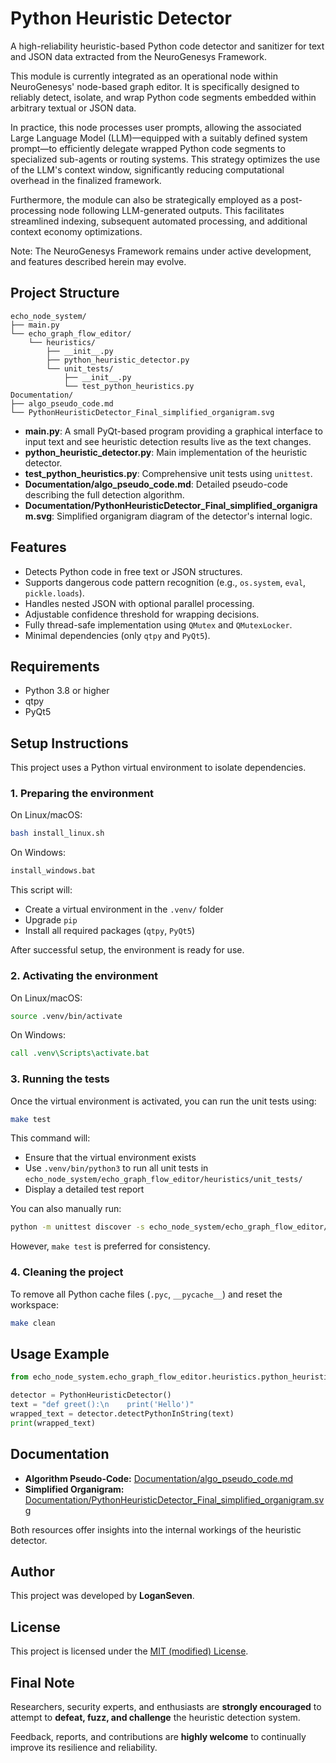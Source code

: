# Python Heuristic Detector

A high-reliability heuristic-based Python code detector and sanitizer for text and JSON data extracted from the NeuroGenesys Framework.

This module is currently integrated as an operational node within NeuroGenesys' node-based graph editor. It is specifically designed to reliably detect, isolate, and wrap Python code segments embedded within arbitrary textual or JSON data.

In practice, this node processes user prompts, allowing the associated Large Language Model (LLM)—equipped with a suitably defined system prompt—to efficiently delegate wrapped Python code segments to specialized sub-agents or routing systems. This strategy optimizes the use of the LLM's context window, significantly reducing computational overhead in the finalized framework.

Furthermore, the module can also be strategically employed as a post-processing node following LLM-generated outputs. This facilitates streamlined indexing, subsequent automated processing, and additional context economy optimizations.

Note: The NeuroGenesys Framework remains under active development, and features described herein may evolve.

## Project Structure

```
echo_node_system/
├── main.py
└── echo_graph_flow_editor/
    └── heuristics/
        ├── __init__.py
        ├── python_heuristic_detector.py
        └── unit_tests/
            ├── __init__.py
            └── test_python_heuristics.py
Documentation/
├── algo_pseudo_code.md
└── PythonHeuristicDetector_Final_simplified_organigram.svg
```

- **main.py**: A small PyQt-based program providing a graphical interface to input text and see heuristic detection results live as the text changes.
- **python_heuristic_detector.py**: Main implementation of the heuristic detector.
- **test_python_heuristics.py**: Comprehensive unit tests using `unittest`.
- **Documentation/algo_pseudo_code.md**: Detailed pseudo-code describing the full detection algorithm.
- **Documentation/PythonHeuristicDetector_Final_simplified_organigram.svg**: Simplified organigram diagram of the detector's internal logic.

## Features

- Detects Python code in free text or JSON structures.
- Supports dangerous code pattern recognition (e.g., `os.system`, `eval`, `pickle.loads`).
- Handles nested JSON with optional parallel processing.
- Adjustable confidence threshold for wrapping decisions.
- Fully thread-safe implementation using `QMutex` and `QMutexLocker`.
- Minimal dependencies (only `qtpy` and `PyQt5`).

## Requirements

- Python 3.8 or higher
- qtpy
- PyQt5

## Setup Instructions

This project uses a Python virtual environment to isolate dependencies.

### 1. Preparing the environment

On Linux/macOS:

```bash
bash install_linux.sh
```

On Windows:

```cmd
install_windows.bat
```

This script will:
- Create a virtual environment in the `.venv/` folder
- Upgrade `pip`
- Install all required packages (`qtpy`, `PyQt5`)

After successful setup, the environment is ready for use.

### 2. Activating the environment

On Linux/macOS:

```bash
source .venv/bin/activate
```

On Windows:

```cmd
call .venv\Scripts\activate.bat
```

### 3. Running the tests

Once the virtual environment is activated, you can run the unit tests using:

```bash
make test
```

This command will:
- Ensure that the virtual environment exists
- Use `.venv/bin/python3` to run all unit tests in `echo_node_system/echo_graph_flow_editor/heuristics/unit_tests/`
- Display a detailed test report

You can also manually run:

```bash
python -m unittest discover -s echo_node_system/echo_graph_flow_editor/heuristics/unit_tests/ -v
```

However, `make test` is preferred for consistency.

### 4. Cleaning the project

To remove all Python cache files (`.pyc`, `__pycache__`) and reset the workspace:

```bash
make clean
```

## Usage Example

```python
from echo_node_system.echo_graph_flow_editor.heuristics.python_heuristic_detector import PythonHeuristicDetector

detector = PythonHeuristicDetector()
text = "def greet():\n    print('Hello')"
wrapped_text = detector.detectPythonInString(text)
print(wrapped_text)
```

## Documentation

- **Algorithm Pseudo-Code:** [Documentation/algo_pseudo_code.md](Documentation/algo_pseudo_code.md)
- **Simplified Organigram:** [Documentation/PythonHeuristicDetector_Final_simplified_organigram.svg](Documentation/PythonHeuristicDetector_Final_simplified_organigram.svg)

Both resources offer insights into the internal workings of the heuristic detector.


## Author

This project was developed by **LoganSeven**.

## License

This project is licensed under the [MIT (modified) License](LICENSE).

## Final Note

Researchers, security experts, and enthusiasts are **strongly encouraged** to attempt to **defeat, fuzz, and challenge** the heuristic detection system.

Feedback, reports, and contributions are **highly welcome** to continually improve its resilience and reliability.
